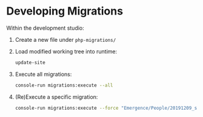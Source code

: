 # Developing Migrations

Within the development studio:

1. Create a new file under `php-migrations/`
2. Load modified working tree into runtime:

    ```bash
    update-site
    ```

3. Execute all migrations:

    ```bash
    console-run migrations:execute --all
    ```

4. (Re)Execute a specific migration:

    ```bash
    console-run migrations:execute --force "Emergence/People/20191209_system-user"
    ```
